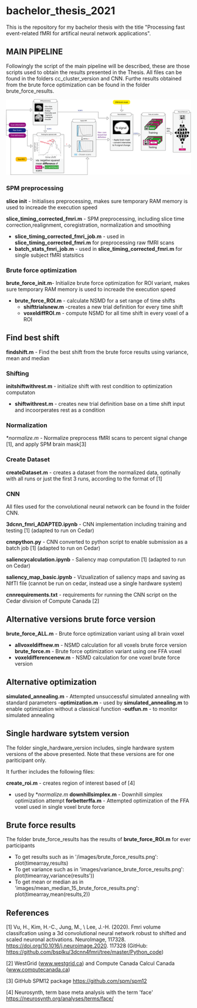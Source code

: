 # bachelor_thesis_2021
This is the repository for my bachelor thesis with the title "Processing fast event-related fMRI for artifical neural network applications". 

## MAIN PIPELINE 

Followingly the script of the main pipeline will be described, these are those scripts used to obtain the results presented in the Thesis. 
All files can be found in the folders cc_cluster_version and CNN. Furthe results obtained from the brute force optimization can be found in the folder brute_force_results.

![pipeline pictue](https://github.com/htscode/bachelor_thesis_2021/blob/master/images/structure_thesis.png)

### SPM preprocessing 

**slice init** - Initialises preprocessing, makes sure temporary RAM memory is used to increade the execution speed 

**slice_timing_corrected_fmri.m** - SPM preprocessing, including slice time correction,realignment, coregistration, normalization and smoothing

  - **slice_timing_corrected_fmri_job.m** - used in **slice_timing_corrected_fmri.m** for preprocessing raw fMRI scans
  - **batch_stats_fmri_job.m** -  used in **slice_timing_corrected_fmri.m** for single subject fMRI statsitics 

### Brute force optimization 

**brute_force_init.m**- Initialize brute force optimization for ROI variant, makes sure temporary RAM memory is used to increade the execution speed 

  - **brute_force_ROI.m** - calculate NSMD for a set range of time shifts  
      - **shifttrialsnew.m** -creates a new trial definition for every time shift
      - **voxeldiffROI.m** - compute NSMD for all time shift in every voxel of a ROI
     
## Find best shift 

**findshift.m** - Find the best shift from the brute force results using variance, mean and median 

### Shifting
**initshiftwithrest.m** - initialize shift with rest condition to optimization computaton 
 - **shiftwithrest.m** - creates new trial definition base on a time shift input and incoorperates rest as a condition

### Normalization 

**normalize.m* - Normalize preprocess fMRI scans to percent signal change [1], and apply SPM brain mask[3] 

### Create Dataset 

**createDataset.m** - creates a dataset from the normalized data, optinally with all runs or just the first 3 runs, according to the format of [1]

### CNN 

All files used for the convolutional neural network can be found in the folder CNN.

**3dcnn_fmri_ADAPTED.ipynb** - CNN implementation including training and testing [1] (adapted to run on Cedar)

**cnnpython.py** - CNN converted to python script to enable submission as a batch job [1]  (adapted to run on Cedar)

**saliencycalculation.ipynb** - Saliency map computation [1] (adapted to run on Cedar)

**saliency_map_basic.ipynb**  - Vizualization of saliency maps and saving as NIfTI file (cannot be run on cedar, instead use a single hardware system)

**cnnrequirements.txt** - requirements for running the CNN script on the Cedar division of Compute Canada [2]

## Alternative versions brute force version 

**brute_force_ALL.m** - Brute force optimization variant using all brain voxel 
  - **allvoxeldiffnew.m** - NSMD calculation for all voxels brute force version
**brute_force.m** - Brute force optimization variant using one FFA voxel 
  - **voxeldifferencenew.m** - NSMD calculation for one voxel brute force version

## Alternative optimization 

**simulated_annealing.m** - Attempted unsuccessful simulated annealing with standard parameters 
 -**optimization.m** - used by **simulated_annealing.m** to enable optimization without a classical function 
 -**outfun.m** - to monitor simulated annealing 

## Single hardware sytstem version 

The folder single_hardware_version includes, single hardware system versions of the above presented. Note that these versions are for one pariticipant only. 

It further includes the following files: 

**create_roi.m** - creates region of interest based of [4] 
  - used by **normalize.m* 
**downhillsimplex.m** - Downhill simplex optimization attempt 
**forbetterffa.m** - Attempted optimization of the FFA voxel used in single voxel brute force  

## Brute force results 

The folder brute_force_results has the results of **brute_force_ROI.m** for ever participants

- To get results such as in '/images/brute_force_results.png': plot(timearray,results)
- To get variance such as in 'images/variance_brute_force_results.png': plot(timearray,variance(results'))
- To get mean or median as in 'images/mean_median_15_brute_force_results.png':  plot(timearray,mean(results,2))


## References 

[1] Vu, H., Kim, H.-C., Jung, M., \ Lee, J.-H. (2020). Fmri volume classifcation using
a 3d convolutional neural network robust to shifted and scaled neuronal activations. NeuroImage, 117328. https://doi.org/10.1016/j.neuroimage.2020.
117328 (GitHub: https://github.com/bsplku/3dcnn4fmri/tree/master/Python_code)

[2]  WestGrid (www.westgrid.ca) and Compute Canada Calcul Canada (www.computecanada.ca) 

[3] GitHub SPM12 package https://github.com/spm/spm12

[4] Neurosynth, term base meta analysis with the term 'face' https://neurosynth.org/analyses/terms/face/ 
